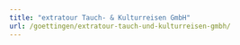 ```yaml
---
title: "extratour Tauch- & Kulturreisen GmbH"
url: /goettingen/extratour-tauch-und-kulturreisen-gmbh/
---
```

